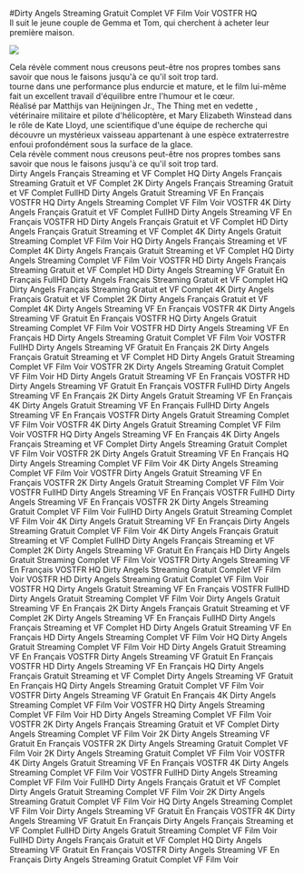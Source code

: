 #Dirty Angels Streaming Gratuit Complet VF Film Voir VOSTFR HQ  
Il suit le jeune couple de Gemma et Tom, qui cherchent à acheter leur première maison.  
  
[![](https://i.imgur.com/qSNzIqt.png)](https://movie.rssnews.media/SaQWXWAu.php)  
  
Cela révèle comment nous creusons peut-être nos propres tombes sans savoir que nous le faisons jusqu'à ce qu'il soit trop tard.  
 tourne dans une performance plus endurcie et mature, et le film lui-même fait un excellent travail d'équilibre entre l'humour et le cœur.  
Réalisé par Matthijs van Heijningen Jr., The Thing met en vedette , vétérinaire militaire et pilote d'hélicoptère, et Mary Elizabeth Winstead dans le rôle de Kate Lloyd, une scientifique d'une équipe de recherche  qui découvre un mystérieux vaisseau appartenant à une espèce extraterrestre enfoui profondément sous la surface de la glace.  
Cela révèle comment nous creusons peut-être nos propres tombes sans savoir que nous le faisons jusqu'à ce qu'il soit trop tard.  
Dirty Angels Français Streaming et VF Complet HQ
Dirty Angels Français Streaming Gratuit et VF Complet 2K
Dirty Angels Français Streaming Gratuit et VF Complet FullHD
Dirty Angels Gratuit Streaming VF En Français VOSTFR HQ
Dirty Angels Streaming Complet VF Film Voir VOSTFR 4K
Dirty Angels Français Gratuit et VF Complet FullHD
Dirty Angels Streaming VF En Français VOSTFR HD
Dirty Angels Français Gratuit et VF Complet HD
Dirty Angels Français Gratuit Streaming et VF Complet 4K
Dirty Angels Gratuit Streaming Complet VF Film Voir HQ
Dirty Angels Français Streaming et VF Complet 4K
Dirty Angels Français Gratuit Streaming et VF Complet HQ
Dirty Angels Streaming Complet VF Film Voir VOSTFR HD
Dirty Angels Français Streaming Gratuit et VF Complet HD
Dirty Angels Streaming VF Gratuit En Français FullHD
Dirty Angels Français Streaming Gratuit et VF Complet HQ
Dirty Angels Français Streaming Gratuit et VF Complet 4K
Dirty Angels Français Gratuit et VF Complet 2K
Dirty Angels Français Gratuit et VF Complet 4K
Dirty Angels Streaming VF En Français VOSTFR 4K
Dirty Angels Streaming VF Gratuit En Français VOSTFR HQ
Dirty Angels Gratuit Streaming Complet VF Film Voir VOSTFR HD
Dirty Angels Streaming VF En Français HD
Dirty Angels Streaming Gratuit Complet VF Film Voir VOSTFR FullHD
Dirty Angels Streaming VF Gratuit En Français 2K
Dirty Angels Français Gratuit Streaming et VF Complet HD
Dirty Angels Gratuit Streaming Complet VF Film Voir VOSTFR 2K
Dirty Angels Streaming Gratuit Complet VF Film Voir HD
Dirty Angels Gratuit Streaming VF En Français VOSTFR HD
Dirty Angels Streaming VF Gratuit En Français VOSTFR FullHD
Dirty Angels Streaming VF En Français 2K
Dirty Angels Gratuit Streaming VF En Français 4K
Dirty Angels Gratuit Streaming VF En Français FullHD
Dirty Angels Streaming VF En Français VOSTFR
Dirty Angels Gratuit Streaming Complet VF Film Voir VOSTFR 4K
Dirty Angels Gratuit Streaming Complet VF Film Voir VOSTFR HQ
Dirty Angels Streaming VF En Français 4K
Dirty Angels Français Streaming et VF Complet
Dirty Angels Streaming Gratuit Complet VF Film Voir VOSTFR 2K
Dirty Angels Gratuit Streaming VF En Français HQ
Dirty Angels Streaming Complet VF Film Voir 4K
Dirty Angels Streaming Complet VF Film Voir VOSTFR
Dirty Angels Gratuit Streaming VF En Français VOSTFR 2K
Dirty Angels Gratuit Streaming Complet VF Film Voir VOSTFR FullHD
Dirty Angels Streaming VF En Français VOSTFR FullHD
Dirty Angels Streaming VF En Français VOSTFR 2K
Dirty Angels Streaming Gratuit Complet VF Film Voir FullHD
Dirty Angels Gratuit Streaming Complet VF Film Voir 4K
Dirty Angels Gratuit Streaming VF En Français
Dirty Angels Streaming Gratuit Complet VF Film Voir 4K
Dirty Angels Français Gratuit Streaming et VF Complet FullHD
Dirty Angels Français Streaming et VF Complet 2K
Dirty Angels Streaming VF Gratuit En Français HD
Dirty Angels Gratuit Streaming Complet VF Film Voir VOSTFR
Dirty Angels Streaming VF En Français VOSTFR HQ
Dirty Angels Streaming Gratuit Complet VF Film Voir VOSTFR HD
Dirty Angels Streaming Gratuit Complet VF Film Voir VOSTFR HQ
Dirty Angels Gratuit Streaming VF En Français VOSTFR FullHD
Dirty Angels Gratuit Streaming Complet VF Film Voir
Dirty Angels Gratuit Streaming VF En Français 2K
Dirty Angels Français Gratuit Streaming et VF Complet 2K
Dirty Angels Streaming VF En Français FullHD
Dirty Angels Français Streaming et VF Complet HD
Dirty Angels Gratuit Streaming VF En Français HD
Dirty Angels Streaming Complet VF Film Voir HQ
Dirty Angels Gratuit Streaming Complet VF Film Voir HD
Dirty Angels Gratuit Streaming VF En Français VOSTFR
Dirty Angels Streaming VF Gratuit En Français VOSTFR HD
Dirty Angels Streaming VF En Français HQ
Dirty Angels Français Gratuit Streaming et VF Complet
Dirty Angels Streaming VF Gratuit En Français HQ
Dirty Angels Streaming Gratuit Complet VF Film Voir VOSTFR
Dirty Angels Streaming VF Gratuit En Français 4K
Dirty Angels Streaming Complet VF Film Voir VOSTFR HQ
Dirty Angels Streaming Complet VF Film Voir HD
Dirty Angels Streaming Complet VF Film Voir VOSTFR 2K
Dirty Angels Français Streaming Gratuit et VF Complet
Dirty Angels Streaming Complet VF Film Voir 2K
Dirty Angels Streaming VF Gratuit En Français VOSTFR 2K
Dirty Angels Streaming Gratuit Complet VF Film Voir 2K
Dirty Angels Streaming Gratuit Complet VF Film Voir VOSTFR 4K
Dirty Angels Gratuit Streaming VF En Français VOSTFR 4K
Dirty Angels Streaming Complet VF Film Voir VOSTFR FullHD
Dirty Angels Streaming Complet VF Film Voir FullHD
Dirty Angels Français Gratuit et VF Complet
Dirty Angels Gratuit Streaming Complet VF Film Voir 2K
Dirty Angels Streaming Gratuit Complet VF Film Voir HQ
Dirty Angels Streaming Complet VF Film Voir
Dirty Angels Streaming VF Gratuit En Français VOSTFR 4K
Dirty Angels Streaming VF Gratuit En Français
Dirty Angels Français Streaming et VF Complet FullHD
Dirty Angels Gratuit Streaming Complet VF Film Voir FullHD
Dirty Angels Français Gratuit et VF Complet HQ
Dirty Angels Streaming VF Gratuit En Français VOSTFR
Dirty Angels Streaming VF En Français
Dirty Angels Streaming Gratuit Complet VF Film Voir